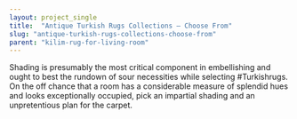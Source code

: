 ```yaml
---
layout: project_single
title:  "Antique Turkish Rugs Collections – Choose From"
slug: "antique-turkish-rugs-collections-choose-from"
parent: "kilim-rug-for-living-room"
---
```

Shading is presumably the most critical component in embellishing and ought to best the rundown of sour necessities while selecting #Turkishrugs. On the off chance that a room has a considerable measure of splendid hues and looks exceptionally occupied, pick an impartial shading and an unpretentious plan for the carpet.
